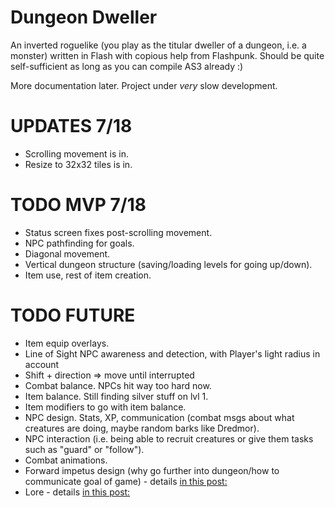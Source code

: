 # Dungeon Dweller

An inverted roguelike (you play as the titular dweller of a dungeon, i.e. a monster) written in Flash with copious help from Flashpunk. Should be quite self-sufficient as long as you can compile AS3 already :)

More documentation later. Project under *very* slow development.

# UPDATES 7/18

* Scrolling movement is in.
* Resize to 32x32 tiles is in. 

# TODO MVP 7/18

* Status screen fixes post-scrolling movement.
* NPC pathfinding for goals.
* Diagonal movement.
* Vertical dungeon structure (saving/loading levels for going up/down).
* Item use, rest of item creation.

# TODO FUTURE

* Item equip overlays.
* Line of Sight NPC awareness and detection, with Player's light radius in account
* Shift + direction => move until interrupted
* Combat balance. NPCs hit way too hard now.
* Item balance. Still finding silver stuff on lvl 1. 
* Item modifiers to go with item balance.
* NPC design. Stats, XP, communication (combat msgs about what creatures are doing, maybe random barks like Dredmor).
* NPC interaction (i.e. being able to recruit creatures or give them tasks such as "guard" or "follow").
* Combat animations.
* Forward impetus design (why go further into dungeon/how to communicate goal of game) - details [in this post:](http://froggyfish.net/index.php?page=1&newsid=1219)
* Lore - details [in this post:](http://froggyfish.net/index.php?page=1&newsid=1218)